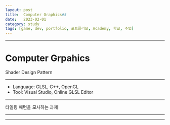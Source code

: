 ```yaml
---
layout: post
title:  Computer Graphics#5
date:   2023-02-01
category: study
tags: [game, dev, portfolio, 포트폴리오, Academy, 학교, 수업]
---
```



---

# Computer Grpahics

Shader Design Pattern

---

- Language: GLSL, C++, OpenGL
- Tool: Visual Studio, Online GLSL Editor

---

타일링 패턴을 모사하는 과제



---

---
